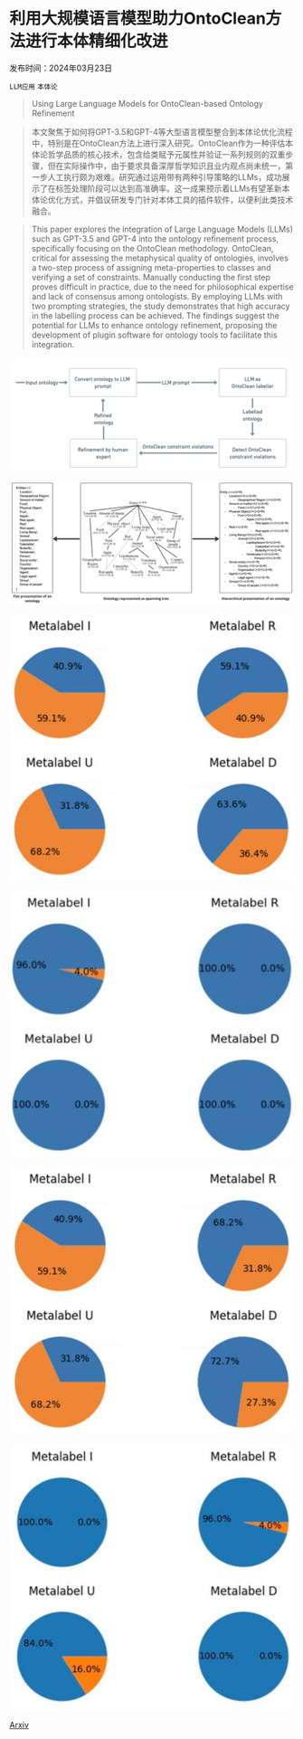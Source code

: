 # 利用大规模语言模型助力OntoClean方法进行本体精细化改进

发布时间：2024年03月23日

`LLM应用` `本体论`

> Using Large Language Models for OntoClean-based Ontology Refinement

> 本文聚焦于如何将GPT-3.5和GPT-4等大型语言模型整合到本体论优化流程中，特别是在OntoClean方法上进行深入研究。OntoClean作为一种评估本体论哲学品质的核心技术，包含给类赋予元属性并验证一系列规则的双重步骤，但在实际操作中，由于要求具备深厚哲学知识且业内观点尚未统一，第一步人工执行颇为艰难。研究通过运用带有两种引导策略的LLMs，成功展示了在标签处理阶段可以达到高准确率。这一成果预示着LLMs有望革新本体论优化方式，并倡议研发专门针对本体工具的插件软件，以便利此类技术融合。

> This paper explores the integration of Large Language Models (LLMs) such as GPT-3.5 and GPT-4 into the ontology refinement process, specifically focusing on the OntoClean methodology. OntoClean, critical for assessing the metaphysical quality of ontologies, involves a two-step process of assigning meta-properties to classes and verifying a set of constraints. Manually conducting the first step proves difficult in practice, due to the need for philosophical expertise and lack of consensus among ontologists. By employing LLMs with two prompting strategies, the study demonstrates that high accuracy in the labelling process can be achieved. The findings suggest the potential for LLMs to enhance ontology refinement, proposing the development of plugin software for ontology tools to facilitate this integration.

![利用大规模语言模型助力OntoClean方法进行本体精细化改进](../../../paper_images/2403.15864/process_pipeline.png)

![利用大规模语言模型助力OntoClean方法进行本体精细化改进](../../../paper_images/2403.15864/representations.jpg)

![利用大规模语言模型助力OntoClean方法进行本体精细化改进](../../../paper_images/2403.15864/zero-3.5.png)

![利用大规模语言模型助力OntoClean方法进行本体精细化改进](../../../paper_images/2403.15864/zero-4.png)

![利用大规模语言模型助力OntoClean方法进行本体精细化改进](../../../paper_images/2403.15864/few-3.5.png)

![利用大规模语言模型助力OntoClean方法进行本体精细化改进](../../../paper_images/2403.15864/few-4.png)

[Arxiv](https://arxiv.org/abs/2403.15864)